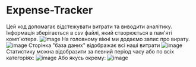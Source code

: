 # Expense-Tracker
Цей код допомагає відстежувати витрати та виводити аналітику. Інформація зберігається в csv файлі, який створюється в пам'яті комп'ютера.
![image](https://user-images.githubusercontent.com/92088991/225548740-d154a806-26f2-426b-b557-fd04da6e46f3.png)
На головному вікні ми додаємо запис про вирату.
![image](https://user-images.githubusercontent.com/92088991/225548960-b3a14029-f77d-44f0-9c5f-03891c9df11b.png)
Сторінка "база даних" відображає всі наші витрати
![image](https://user-images.githubusercontent.com/92088991/225549400-78a59edc-6c61-4a42-89f7-6a26118335fb.png)
Статистику можна відобразити за певний період часу або по всіх категоріях:
![image](https://user-images.githubusercontent.com/92088991/225549629-1e42c336-b16b-4291-b8e3-9374a8287edf.png)
Або якусь окрему:
![image](https://user-images.githubusercontent.com/92088991/225549564-8847e830-44b6-48ec-9cf7-781fd4597fbb.png)
